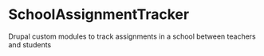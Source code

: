 # SchoolAssignmentTracker
Drupal custom modules to track assignments in a school between teachers and students
